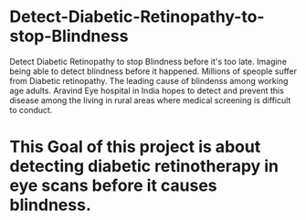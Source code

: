 # Detect-Diabetic-Retinopathy-to-stop-Blindness
Detect Diabetic Retinopathy to stop Blindness before it's too late. Imagine being able to detect blindness before it happened. Millions of speople suffer from Diabetic retinopathy. The leading cause of blindenss among working age adults. Aravind Eye hospital in India hopes to detect and prevent this disease among the living in rural areas where medical screening is difficult to conduct.
# This Goal of this project is about detecting diabetic retinotherapy in eye scans before it causes blindness.
